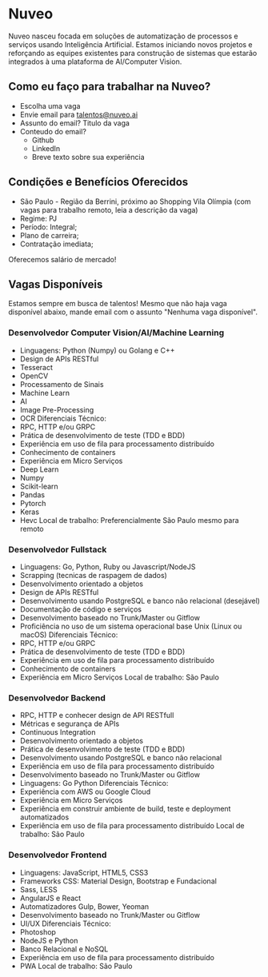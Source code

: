 # Nuveo
Nuveo nasceu focada em soluções de automatização de processos e serviços usando Inteligência Artificial. Estamos iniciando novos projetos e reforçando as equipes existentes para construção de sistemas que estarão integrados à uma plataforma de AI/Computer Vision.

## Como eu faço para trabalhar na Nuveo?

- Escolha uma vaga
- Envie email para talentos@nuveo.ai
- Assunto do email? Titulo da vaga
- Conteudo do email?
  * Github
  * LinkedIn
  * Breve texto sobre sua experiência

## Condições e Benefícios Oferecidos

- São Paulo - Região da Berrini, próximo ao Shopping Vila Olímpia (com vagas para trabalho remoto, leia a descrição da vaga)
- Regime: PJ
- Período: Integral;
- Plano de carreira;
- Contratação imediata;

Oferecemos salário de mercado!

## Vagas Disponíveis

Estamos sempre em busca de talentos! Mesmo que não haja vaga disponível abaixo, mande email com o assunto "Nenhuma vaga disponível".

### Desenvolvedor Computer Vision/AI/Machine Learning
- Linguagens: Python (Numpy) ou Golang e C++
- Design de APIs RESTful
- Tesseract
- OpenCV
- Processamento de Sinais
- Machine Learn
- AI 
- Image Pre-Processing
- OCR
Diferenciais Técnico:
- RPC, HTTP e/ou GRPC 
- Prática de desenvolvimento de teste (TDD e BDD)
- Experiência em uso de fila para processamento distribuído
- Conhecimento de containers 
- Experiência em Micro Serviços
- Deep Learn
- Numpy
- Scikit-learn
- Pandas
- Pytorch
- Keras
- Hevc
Local de trabalho: 
Preferencialmente São Paulo mesmo para remoto

### Desenvolvedor Fullstack
- Linguagens: Go, Python, Ruby ou Javascript/NodeJS
- Scrapping (tecnicas de raspagem de dados)
- Desenvolvimento orientado a objetos
- Design de APIs RESTful
- Desenvolvimento usando PostgreSQL e banco não relacional (desejável)
- Documentação de código e serviços
- Desenvolvimento baseado no Trunk/Master ou Gitflow
- Proficiência no uso de um sistema operacional base Unix (Linux ou macOS)
Diferenciais Técnico:
- RPC, HTTP e/ou GRPC 
- Prática de desenvolvimento de teste (TDD e BDD)
- Experiência em uso de fila para processamento distribuído
- Conhecimento de containers 
- Experiência em Micro Serviços
Local de trabalho:
São Paulo

### Desenvolvedor Backend
- RPC, HTTP e conhecer design de API RESTfull
- Métricas e segurança de APIs
- Continuous Integration
- Desenvolvimento orientado a objetos
- Prática de desenvolvimento de teste (TDD e BDD)
- Desenvolvimento usando PostgreSQL e banco não relacional
- Experiência em uso de fila para processamento distribuído
- Desenvolvimento baseado no Trunk/Master ou Gitflow
- Linguagens: Go Python
Diferenciais Técnico:
- Experiência com AWS ou  Google Cloud
- Experiência em Micro Serviços
- Experiência em construir ambiente de build, teste e deployment automatizados
- Experiência em uso de fila para processamento distribuído
Local de trabalho:
São Paulo

### Desenvolvedor Frontend 
- Linguagens: JavaScript, HTML5, CSS3
- Frameworks CSS: Material Design, Bootstrap e Fundacional
- Sass, LESS
- AngularJS e React
- Automatizadores Gulp, Bower, Yeoman
- Desenvolvimento baseado no Trunk/Master ou Gitflow
- UI/UX
Diferenciais Técnico:
- Photoshop
- NodeJS e Python
- Banco Relacional e NoSQL
- Experiência em uso de fila para processamento distribuído
- PWA
Local de trabalho:
São Paulo